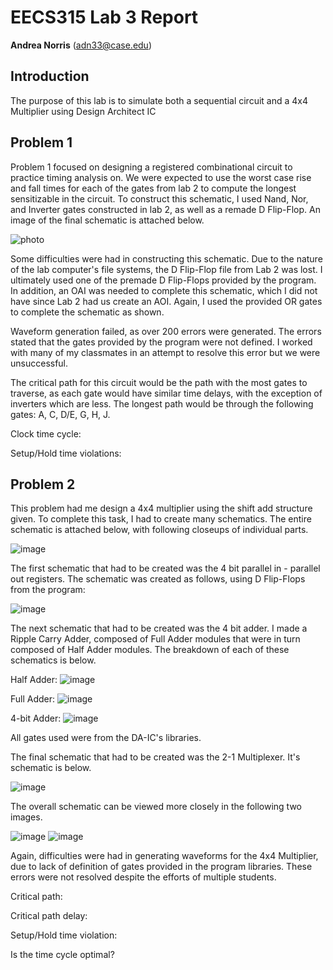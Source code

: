 # EECS315 Lab 3 Report
**Andrea Norris** (adn33@case.edu)
## Introduction 

The purpose of this lab is to simulate both a sequential circuit and a 4x4 Multiplier using Design Architect IC


## Problem 1

Problem 1 focused on designing a registered combinational circuit to practice timing analysis on. We were expected to use the worst case rise and fall times for each of the gates from lab 2 to compute the longest sensitizable in the circuit. To construct this schematic, I used Nand, Nor, and Inverter gates constructed in lab 2, as well as a remade D Flip-Flop. An image of the final schematic is attached below.
 
![photo](SequentialCircuit_Schematic.png)

Some difficulties were had in constructing this schematic. Due to the nature of the lab computer's file systems, the D Flip-Flop file from Lab 2 was lost. I ultimately used one of the premade D Flip-Flops provided by the program. In addition, an OAI was needed to complete this schematic, which I did not have since Lab 2 had us create an AOI. Again, I used the provided OR gates to complete the schematic as shown. 


Waveform generation failed, as over 200 errors were generated. The errors stated that the gates provided by the program were not defined. I worked with many of my classmates in an attempt to resolve this error but we were unsuccessful.  

The critical path for this circuit would be the path with the most gates to traverse, as each gate would have similar time delays, with the exception of inverters which are less. The longest path would be through the following gates: A, C, D/E, G, H, J. 

Clock time cycle:

Setup/Hold time violations:

## Problem 2
This problem had me design a 4x4 multiplier using the shift add structure given. To complete this task, I had to create many schematics. The entire schematic is attached below, with following closeups of individual parts.

![image](4x4_Multiplier.png)

The first schematic that had to be created was the 4 bit parallel in - parallel out registers. The schematic was created as follows, using D Flip-Flops from the program:

![image](4bit_reg.png)

The next schematic that had to be created was the 4 bit adder. I made a Ripple Carry Adder, composed of Full Adder modules that were in turn composed of Half Adder modules. The breakdown of each of these schematics is below.

Half Adder:
![image](half_adder.png)

Full Adder:
![image](full_adder.png)

4-bit Adder:
![image](4bit_adder.png)

All gates used were from the DA-IC's libraries.

The final schematic that had to be created was the 2-1 Multiplexer. It's schematic is below.

![image](mux.png)

The overall schematic can be viewed more closely in the following two images.

![image](Mult_Mux_Closeup.png)
![image](Mult_adder_closeup.png)

Again, difficulties were had in generating waveforms for the 4x4 Multiplier, due to lack of definition of gates provided in the program libraries. These errors were not resolved despite the efforts of multiple students. 

Critical path:

Critical path delay:

Setup/Hold time violation:

Is the time cycle optimal?

 


